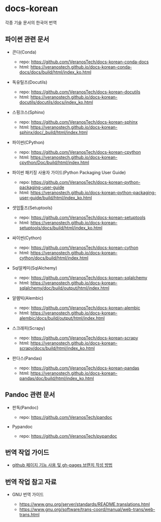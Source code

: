 # docs-korean

각종 기술 문서의 한국어 번역

## 파이썬 관련 문서

* 콘다(Conda)

  * repo: https://github.com/VeranosTech/docs-korean-conda-docs
  * html: https://veranostech.github.io/docs-korean-conda-docs/docs/build/html/index_ko.html

* 독유틸즈(Docutils)

  * repo: https://github.com/VeranosTech/docs-korean-docutils
  * html: https://veranostech.github.io/docs-korean-docutils/docutils/docs/index_ko.html

* 스핑크스(Sphinx)

  * repo: https://github.com/VeranosTech/docs-korean-sphinx
  * html: https://veranostech.github.io/docs-korean-sphinx/doc/_build/html/index.html

* 파이썬(CPython)

  * repo: https://github.com/VeranosTech/docs-korean-cpython
  * html: https://veranostech.github.io/docs-korean-cpython/Doc/build/html/index.html

* 파이썬 패키징 사용자 가이드(Python Packaging User Guide)

  * repo: https://github.com/VeranosTech/docs-korean-python-packaging-user-guide
  * html: https://veranostech.github.io/docs-korean-python-packaging-user-guide/build/html/index_ko.html

* 셋업툴즈(Setuptools)

  * repo: https://github.com/VeranosTech/docs-korean-setuptools
  * html: https://veranostech.github.io/docs-korean-setuptools/docs/build/html/index_ko.html

* 싸이썬(Cython)

  * repo: https://github.com/VeranosTech/docs-korean-cython
  * html: https://veranostech.github.io/docs-korean-cython/docs/build/html/index.html

* Sql알케미(SqlAlchemy)

  * repo: https://github.com/VeranosTech/docs-korean-sqlalchemy
  * html: https://veranostech.github.io/docs-korean-sqlalchemy/doc/build/output/html/index.html

* 알렘빅(Alembic)

  * repo: https://github.com/VeranosTech/docs-korean-alembic
  * html: https://veranostech.github.io/docs-korean-alembic/docs/build/output/html/index.html

* 스크래피(Scrapy)

  * repo: https://github.com/VeranosTech/docs-korean-scrapy
  * html: https://veranostech.github.io/docs-korean-scrapy/docs/build/html/index_ko.html

* 판다스(Pandas)

  * repo: https://github.com/VeranosTech/docs-korean-pandas
  * html: https://veranostech.github.io/docs-korean-pandas/doc/build/html/index_ko.html


## Pandoc 관련 문서

* 판독(Pandoc)

  * repo: https://github.com/VeranosTech/pandoc

* Pypandoc

  * repo: https://github.com/VeranosTech/pypandoc


## 번역 작업 가이드

  * [github 페이지 기능 사용 및 gh-pages 브랜치 작성 방법](./gh-branch.rst)


## 번역 작업 참고 자료

* GNU 번역 가이드

  * https://www.gnu.org/server/standards/README.translations.html   
  * https://www.gnu.org/software/trans-coord/manual/web-trans/web-trans.html
 
